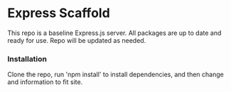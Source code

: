 # Express Scaffold
This repo is a baseline Express.js server. All packages are up to date and ready for use. Repo will be updated as needed.

### Installation

Clone the repo, run 'npm install' to install dependencies, and then change and information to fit site.
